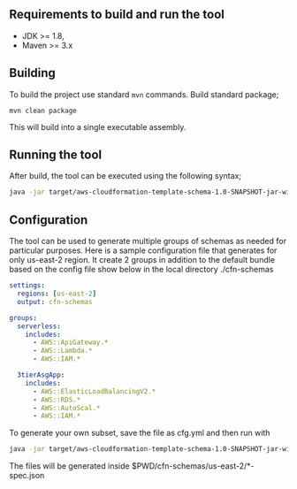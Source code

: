 ## Requirements to build and run the tool

- JDK >= 1.8, 
- Maven >= 3.x

## Building

To build the project use standard `mvn` commands. Build standard package; 

```
mvn clean package 
```

This will build into a single executable assembly.  

## Running the tool

After build, the tool can be executed using the following syntax;

```sh
java -jar target/aws-cloudformation-template-schema-1.0-SNAPSHOT-jar-with-dependencies.jar
```

## Configuration 

The tool can be used to generate multiple groups of schemas as needed for particular purposes. Here is a sample
configuration file that generates for only us-east-2 region. It create 2 groups in addition to the default bundle
based on the config file show below in the local directory ./cfn-schemas

```yaml
settings:
  regions: [us-east-2]
  output: cfn-schemas

groups:
  serverless:
    includes:
      - AWS::ApiGateway.*
      - AWS::Lambda.*
      - AWS::IAM.*

  3tierAsgApp:
    includes:
      - AWS::ElasticLoadBalancingV2.*
      - AWS::RDS.*
      - AWS::AutoScal.*
      - AWS::IAM.*

```

To generate your own subset, save the file as cfg.yml and then run with 

```sh
java -jar target/aws-cloudformation-template-schema-1.0-SNAPSHOT-jar-with-dependencies.jar --config-file cfg.yml
```

The files will be generated inside $PWD/cfn-schemas/us-east-2/\*-spec.json

